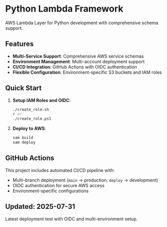 # Python Lambda Framework

AWS Lambda Layer for Python development with comprehensive schema support.

## Features

- **Multi-Service Support**: Comprehensive AWS service schemas
- **Environment Management**: Multi-account deployment support
- **CI/CD Integration**: GitHub Actions with OIDC authentication
- **Flexible Configuration**: Environment-specific S3 buckets and IAM roles

## Quick Start

1. **Setup IAM Roles and OIDC**:
   ```bash
   ./create_role.sh
   # or
   ./create_role.ps1
   ```

2. **Deploy to AWS**:
   ```bash
   sam build
   sam deploy
   ```

## GitHub Actions

This project includes automated CI/CD pipeline with:
- Multi-branch deployment (`main` → production, `deploy` → development)
- OIDC authentication for secure AWS access
- Environment-specific configurations

## Updated: 2025-07-31

Latest deployment test with OIDC and multi-environment setup.